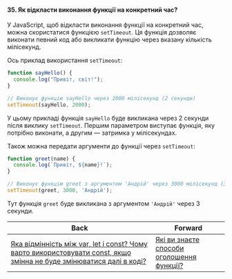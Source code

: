#### 35. Як відкласти виконання функції на конкретний час?

У JavaScript, щоб відкласти виконання функції на конкретний час, можна скористатися функцією `setTimeout`. Ця функція дозволяє виконати певний код або викликати функцію через вказану кількість мілісекунд.

Ось приклад використання `setTimeout`:

```javascript
function sayHello() {
  console.log("Привіт, світ!");
}

// Виконує функцію sayHello через 2000 мілісекунд (2 секунди)
setTimeout(sayHello, 2000);
```

У цьому прикладі функція `sayHello` буде викликана через 2 секунди після виклику `setTimeout`. Першим параметром виступає функція, яку потрібно виконати, а другим — затримка у мілісекундах.

Також можна передати аргументи до функції через `setTimeout`:

```javascript
function greet(name) {
  console.log(`Привіт, ${name}!`);
}

// Виконує функцію greet з аргументом 'Андрій' через 3000 мілісекунд (3 секунди)
setTimeout(greet, 3000, 'Андрій');
```

Тут функція `greet` буде викликана з аргументом `'Андрій'` через 3 секунди.

| Back | Forward |
|---|---|
| [Яка відмінність між var, let і const? Чому варто використовувати const, якщо змінна не буде змінюватися далі в коді?](/ua/junior/javascript/what-is-the-difference-between-var-let-and-const-why-use-const-when-a-variable-wont-be-reassigned-in-code.md)  | [Які ви знаєте способи оголошення функції?](/ua/junior/javascript/what-methods-do-you-know-to-declare-a-function.md) |